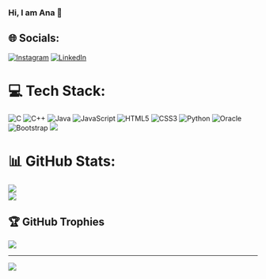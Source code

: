 ### Hi, I am Ana 👋


## 🌐 Socials:
[![Instagram](https://img.shields.io/badge/Instagram-%23E4405F.svg?logo=Instagram&logoColor=white)](https://instagram.com/ana.maria_matei) [![LinkedIn](https://img.shields.io/badge/LinkedIn-%230077B5.svg?logo=linkedin&logoColor=white)](https://linkedin.com/in/www.linkedin.com/in/ana-maria-matei-ba5a31251) 

# 💻 Tech Stack:
![C](https://img.shields.io/badge/c-%2300599C.svg?style=for-the-badge&logo=c&logoColor=white) ![C++](https://img.shields.io/badge/c++-%2300599C.svg?style=for-the-badge&logo=c%2B%2B&logoColor=white) ![Java](https://img.shields.io/badge/java-%23ED8B00.svg?style=for-the-badge&logo=openjdk&logoColor=white) ![JavaScript](https://img.shields.io/badge/javascript-%23323330.svg?style=for-the-badge&logo=javascript&logoColor=%23F7DF1E) ![HTML5](https://img.shields.io/badge/html5-%23E34F26.svg?style=for-the-badge&logo=html5&logoColor=white) ![CSS3](https://img.shields.io/badge/css3-%231572B6.svg?style=for-the-badge&logo=css3&logoColor=white) ![Python](https://img.shields.io/badge/python-3670A0?style=for-the-badge&logo=python&logoColor=ffdd54) ![Oracle](https://img.shields.io/badge/Oracle-F80000?style=for-the-badge&logo=oracle&logoColor=white) ![Bootstrap](https://img.shields.io/badge/bootstrap-%238511FA.svg?style=for-the-badge&logo=bootstrap&logoColor=white)
![](https://github-readme-stats.vercel.app/api/top-langs/?username=ana-matei&theme=dark&hide_border=false&include_all_commits=false&count_private=false&layout=compact)
# 📊 GitHub Stats:
![](https://github-readme-stats.vercel.app/api?username=ana-matei&theme=dark&hide_border=false&include_all_commits=false&count_private=false)<br/>
![](https://github-readme-streak-stats.herokuapp.com/?user=ana-matei&theme=dark&hide_border=false)<br/>

## 🏆 GitHub Trophies
![](https://github-profile-trophy.vercel.app/?username=ana-matei&theme=radical&no-frame=true&no-bg=false&margin-w=4)

---
[![](https://visitcount.itsvg.in/api?id=ana-matei&icon=0&color=0)](https://visitcount.itsvg.in)

<!-- Proudly created with GPRM ( https://gprm.itsvg.in ) -->
